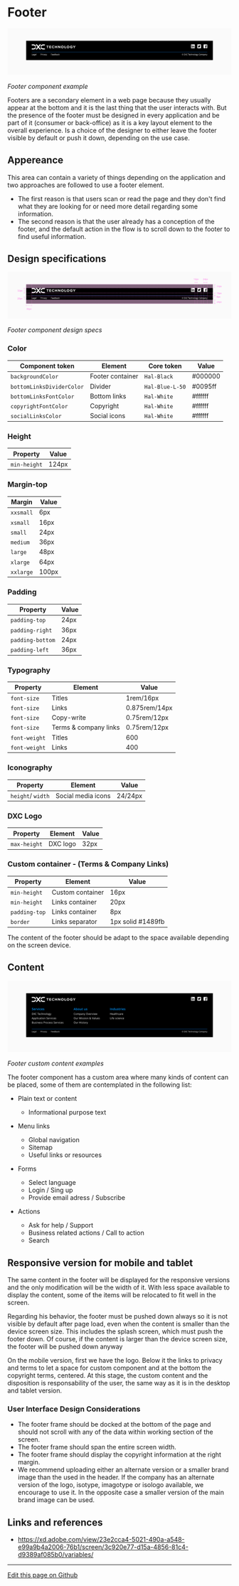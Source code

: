 # Footer

![Footer component example](images/footer_example.png)

_Footer component example_

Footers are a secondary element in a web page because they usually appear at the bottom and it is the last thing that the user interacts with. But the presence of the footer must be designed in every application and be part of it (consumer or back-office) as it is a key layout element to the overall experience. Is a choice of the designer to either leave the footer visible by default or push it down, depending on the use case.

## Appereance

This area can contain a variety of things depending on the application and two approaches are followed to use a footer element.

- The first reason is that users scan or read the page and they don't find what they are looking for or need more detail regarding some information.
- The second reason is that the user already has a conception of the footer, and the default action in the flow is to scroll down to the footer to find useful information.


## Design specifications


![Footer component design specs](images/footer_specs.png)

_Footer component design specs_

### Color

|   Component token                 |   Element             |   Core token                 |   Value      |
| --------------------------------- | --------------------- | ---------------------------- | ------------ |
|   `backgroundColor`               |   Footer container    |   `Hal-Black`                |   #000000    |
|   `bottomLinksDividerColor`       |   Divider             |   `Hal-Blue-L-50`            |   #0095ff    |
|   `bottomLinksFontColor`          |   Bottom links        |   `Hal-White`                |   #ffffff    |
|   `copyrightFontColor`            |   Copyright           |   `Hal-White`                |   #ffffff    |
|   `socialLinksColor`              |   Social icons        |   `Hal-White`                |   #ffffff    |


### Height

|  Property         |   Value   |
| ----------------- | --------- |
|  `min-height`     |   124px   |


### Margin-top

| Margin      |   Value   |
| ----------- | --------- |
| `xxsmall`   |   6px     |
| `xsmall`    |   16px    |
| `small`     |   24px    |
| `medium`    |   36px    |
| `large`     |   48px    |
| `xlarge`    |   64px    |
| `xxlarge`   |   100px   |

### Padding

| Property          |   Value   |
| ----------------- | --------- |
| `padding-top`	    |   24px    |
| `padding-right`	  |   36px    |
| `padding-bottom`  |   24px    |
| `padding-left`	  |   36px    |


### Typography

| Property      |   Element                 |  Value          |
| ------------- | ------------------------- | --------------- |
| `font-size`	  |   Titles      	          |  1rem/16px      |
| `font-size`   |   Links   	              |  0.875rem/14px  |
| `font-size`   |   Copy-write              |  0.75rem/12px   |
| `font-size`   |   Terms & company links   |  0.75rem/12px   |
| `font-weight`	|   Titles      	          |  600            |
| `font-weight`	|   Links	                  |  400            |


### Iconography

| Property          |   Element             |  Value      |
| ----------------- | --------------------- | ----------- |
| `height`/ `width`	|   Social media icons  |   24/24px   |


### DXC Logo


| Property      |   Element     |  Value    |
| ------------- | ------------- | --------- |
| `max-height`  |   DXC logo    |   32px    |


### Custom container - (Terms & Company Links)

| Property        |   Element     	    |   Value   		        |
| --------------- | ------------------- | --------------------- |
| `min-height`   	|   Custom container	|   16px    		        |
| `min-height`	  |   Links container	  |   20px    		        |
| `padding-top`   |   Links container	  |   8px     		        |
| `border`	      |   Links separator	  |   1px solid #1489fb	  |


The content of the footer should be adapt to the space available depending on the screen device.

## Content

![Footer custom content examples](images/footer_custom_content.png)

_Footer custom content examples_

The footer component has a custom area where many kinds of content can be placed, some of them are contemplated in the following list:

* Plain text or content
   * Informational purpose text

* Menu links
   * Global navigation
   * Sitemap
   * Useful links or resources

* Forms
  * Select language
  * Login / Sing up
  * Provide email adress / Subscribe

* Actions
  * Ask for help / Support
  * Business related actions / Call to action
  * Search


## Responsive version for mobile and tablet

The same content in the footer will be displayed for the responsive versions and the only modification will be the width of it. With less space available to display the content, some of the items will be relocated to fit well in the screen.

Regarding his behavior, the footer must be pushed down always so it is not visible by default after page load, even when the content is smaller than the device screen size. This includes the splash screen, which must push the footer down. Of course, if the content is larger than the device screen size, the footer will be pushed down anyway 

On the mobile version, first we have the logo. Below it the links to privacy and terms to let a space for custom component and at the bottom the copyright terms, centered.
At this stage, the custom content and the disposition is responsability of the user, the same way as it is in the desktop and tablet version.

### User Interface Design Considerations

- The footer frame should be docked at the bottom of the page and should not scroll with any of the data within working section of the screen.
- The footer frame should span the entire screen width.
- The footer frame should display the copyright information at the right margin.
- We recommend uploading either an alternate version or a smaller brand image than the used in the header. If the company has an alternate version of the logo, isotype, imagotype or isologo available, we encourage to use it. In the opposite case a smaller version of the main brand image can be used.


## Links and references

- https://xd.adobe.com/view/23e2cca4-5021-490a-a548-e99a9b4a2006-76b1/screen/3c920e77-d15a-4856-81c4-d9389af085b0/variables/

____________________________________________________________

[Edit this page on Github](https://github.com/dxc-technology/halstack-style-guide/blob/master/guidelines/components/footer/README.md)
